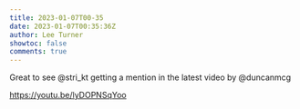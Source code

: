```yaml
---
title: 2023-01-07T00-35
date: 2023-01-07T00:35:36Z
author: Lee Turner
showtoc: false
comments: true
---
```


Great to see @stri_kt getting a mention in the latest video by @duncanmcg 

https://youtu.be/lyDOPNSqYoo

